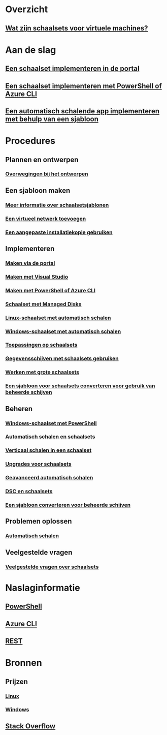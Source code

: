# Overzicht
## [Wat zijn schaalsets voor virtuele machines?](virtual-machine-scale-sets-overview.md)

# Aan de slag
## [Een schaalset implementeren in de portal](virtual-machine-scale-sets-portal-create.md)
## [Een schaalset implementeren met PowerShell of Azure CLI](virtual-machine-scale-sets-create.md)
## [Een automatisch schalende app implementeren met behulp van een sjabloon](virtual-machine-scale-sets-deploy-scaling-app-template.md)

# Procedures
## Plannen en ontwerpen
### [Overwegingen bij het ontwerpen](virtual-machine-scale-sets-design-overview.md)

## Een sjabloon maken
### [Meer informatie over schaalsetsjablonen](virtual-machine-scale-sets-mvss-start.md)
### [Een virtueel netwerk toevoegen](virtual-machine-scale-sets-mvss-existing-vnet.md)
### [Een aangepaste installatiekopie gebruiken](virtual-machine-scale-sets-mvss-custom-image.md)

## Implementeren
### [Maken via de portal](virtual-machine-scale-sets-portal-create.md)
### [Maken met Visual Studio](virtual-machine-scale-sets-vs-create.md)
### [Maken met PowerShell of Azure CLI](virtual-machine-scale-sets-create.md)
### [Schaalset met Managed Disks](virtual-machine-scale-sets-managed-disks.md)
### [Linux-schaalset met automatisch schalen](virtual-machine-scale-sets-linux-autoscale.md)
### [Windows-schaalset met automatisch schalen](virtual-machine-scale-sets-windows-autoscale.md)
### [Toepassingen op schaalsets](virtual-machine-scale-sets-deploy-app.md)
### [Gegevensschijven met schaalsets gebruiken](virtual-machine-scale-sets-attached-disks.md)
### [Werken met grote schaalsets](virtual-machine-scale-sets-placement-groups.md)
### [Een sjabloon voor schaalsets converteren voor gebruik van beheerde schijven](virtual-machine-scale-sets-convert-template-to-md.md)



## Beheren
### [Windows-schaalset met PowerShell](virtual-machine-scale-sets-windows-manage.md)
### [Automatisch schalen en schaalsets](virtual-machine-scale-sets-autoscale-overview.md)
### [Verticaal schalen in een schaalset](virtual-machine-scale-sets-vertical-scale-reprovision.md)
### [Upgrades voor schaalsets](virtual-machine-scale-sets-upgrade-scale-set.md)
### [Geavanceerd automatisch schalen](../monitoring-and-diagnostics/insights-advanced-autoscale-virtual-machine-scale-sets.md)
### [DSC en schaalsets](virtual-machine-scale-sets-dsc.md)
### [Een sjabloon converteren voor beheerde schijven](virtual-machine-scale-sets-convert-template-to-md.md)

## Problemen oplossen
### [Automatisch schalen](virtual-machine-scale-sets-troubleshoot.md)

## Veelgestelde vragen
### [Veelgestelde vragen over schaalsets](virtual-machine-scale-sets-faq.md)

# Naslaginformatie
## [PowerShell](/powershell/azure/overview)
## [Azure CLI](../virtual-machines/azure-cli-arm-commands.md)
## [REST](/rest/api/virtualmachinescalesets/)

# Bronnen
## Prijzen 
### [Linux](https://azure.microsoft.com/pricing/details/virtual-machine-scale-sets/linux/)
### [Windows](https://azure.microsoft.com/pricing/details/virtual-machine-scale-sets/windows/)
## [Stack Overflow](http://stackoverflow.com/questions/tagged/azure-vm-scale-set)
